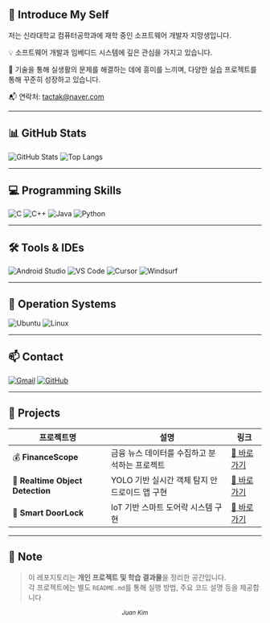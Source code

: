 ## 👋 Introduce My Self

저는 신라대학교 컴퓨터공학과에 재학 중인 소프트웨어 개발자 지망생입니다.

💡 소프트웨어 개발과 임베디드 시스템에 깊은 관심을 가지고 있습니다.

🔧 기술을 통해 실생활의 문제를 해결하는 데에 흥미를 느끼며, 다양한 실습 프로젝트를 통해 꾸준히 성장하고 있습니다.

📬 연락처: tactak@naver.com

---

## 📊 GitHub Stats

![GitHub Stats](https://github-readme-stats.vercel.app/api?username=CNUB&show_icons=true&theme=radical)
![Top Langs](https://github-readme-stats.vercel.app/api/top-langs/?username=CNUB&layout=compact&theme=radical)

---

## 💻 Programming Skills

![C](https://img.shields.io/badge/C-%2300599C.svg?style=flat&logo=c&logoColor=white)
![C++](https://img.shields.io/badge/C++-%2300599C.svg?style=flat&logo=c%2B%2B&logoColor=white)
![Java](https://img.shields.io/badge/Java-%23ED8B00.svg?style=flat&logo=java&logoColor=white)
![Python](https://img.shields.io/badge/Python-%233776AB.svg?style=flat&logo=python&logoColor=white)

---

## 🛠 Tools & IDEs

![Android Studio](https://img.shields.io/badge/Android%20Studio-3DDC84?style=flat&logo=android-studio&logoColor=white)
![VS Code](https://img.shields.io/badge/VS%20Code-007ACC?style=flat&logo=visual-studio-code&logoColor=white)
![Cursor](https://img.shields.io/badge/Cursor-303030?style=flat&logo=visual-studio-code&logoColor=white)
![Windsurf](https://img.shields.io/badge/Windsurf-303030?style=flat&logo=github&logoColor=white)


---

## 🐧 Operation Systems

![Ubuntu](https://img.shields.io/badge/Ubuntu-E95420?style=flat&logo=ubuntu&logoColor=white)
![Linux](https://img.shields.io/badge/Linux-FCC624?style=flat&logo=linux&logoColor=black)

---

## 📫 Contact

[![Gmail](https://img.shields.io/badge/tactak@naver.com-03C75A?style=flat&logo=naver&logoColor=white)](mailto:tactak@naver.com)
[![GitHub](https://img.shields.io/badge/@CNUB-181717?style=flat&logo=github&logoColor=white)](https://github.com/CNUB)

---

## 🔨 Projects

| 프로젝트명 | 설명 | 링크 |
|------------|------|------|
| 💰 **FinanceScope** | 금융 뉴스 데이터를 수집하고 분석하는 프로젝트 | [🔗 바로가기](./financescope) |
| 🎯 **Realtime Object Detection** | YOLO 기반 실시간 객체 탐지 안드로이드 앱 구현 | [🔗 바로가기](./Realtime%20object%20detection) |
| 🔐 **Smart DoorLock** | IoT 기반 스마트 도어락 시스템 구현 | [🔗 바로가기](./Smart%20DoorLock) |

---

## 📝 Note

> 이 레포지토리는 **개인 프로젝트 및 학습 결과물**을 정리한 공간입니다.  
> 각 프로젝트에는 별도 `README.md`를 통해 실행 방법, 주요 코드 설명 등을 제공합니다



<p align="center">
  <sub><i>Juan Kim</i></sub>
</p>

